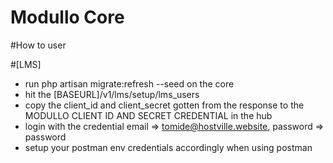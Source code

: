 # Modullo Core

#How to user

#[LMS]
* run php artisan migrate:refresh --seed on the core
* hit the [BASEURL]/v1/lms/setup/lms_users
* copy the client_id and client_secret gotten from the response to the MODULLO CLIENT ID AND SECRET CREDENTIAL  in the hub 
* login with the credential email => tomide@hostville.website, password => password
* setup your postman env credentials accordingly when using postman 